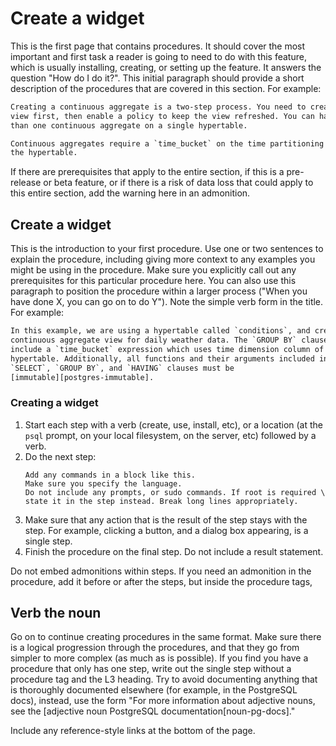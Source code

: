 # Create a widget
This is the first page that contains procedures. It should cover the most
important and first task a reader is going to need to do with this feature, which
is usually installing, creating, or setting up the feature. It answers the
question "How do I do it?". This initial paragraph should provide a short
description of the procedures that are covered in this section. For example:

```txt
Creating a continuous aggregate is a two-step process. You need to create the
view first, then enable a policy to keep the view refreshed. You can have more
than one continuous aggregate on a single hypertable.

Continuous aggregates require a `time_bucket` on the time partitioning column of
the hypertable.
```

<highlight type="note|important|warning">
If there are prerequisites that apply to the entire section, if this is a pre-release or beta feature, or if there is a risk of data loss that could apply to this entire section, add the warning here in an admonition.
</highlight>

## Create a widget
This is the introduction to your first procedure. Use one or two sentences to
explain the procedure, including giving more context to any examples you might be
using in the procedure. Make sure you explicitly call out any prerequisites for
this particular procedure here. You can also use this paragraph to position the
procedure within a larger process ("When you have done X, you can go on to do Y").
Note the simple verb form in the title. For example:

```txt
In this example, we are using a hypertable called `conditions`, and creating a
continuous aggregate view for daily weather data. The `GROUP BY` clause must
include a `time_bucket` expression which uses time dimension column of the
hypertable. Additionally, all functions and their arguments included in
`SELECT`, `GROUP BY`, and `HAVING` clauses must be
[immutable][postgres-immutable].
```

<procedure>

### Creating a widget
1.  Start each step with a verb (create, use, install, etc), or a location (at
    the `psql` prompt, on your local filesystem, on the server, etc) followed by
    a verb.
1. Do the next step:
   ```sql|bash|...
   Add any commands in a block like this.
   Make sure you specify the language.
   Do not include any prompts, or sudo commands. If root is required \
   state it in the step instead. Break long lines appropriately.
   ```
1. Make sure that any action that is the result of the step stays with the step.
   For example, clicking a button, and a dialog box appearing, is a single step.
1. Finish the procedure on the final step. Do not include a result statement.

<highlight type="note|important|warning">
Do not embed admonitions within steps. If you need an admonition in the procedure, add it before or after the steps, but inside the procedure tags,
</highlight>

</procedure>

## Verb the noun
Go on to continue creating procedures in the same format. Make sure there is a
logical progression through the procedures, and that they go from simpler to more
complex (as much as is possible). If you find you have a procedure that only has
one step, write out the single step without a procedure tag and the L3 heading.
Try to avoid documenting anything that is thoroughly documented elsewhere (for
example, in the PostgreSQL docs), instead, use the form "For more information
about adjective nouns, see the
[adjective noun PostgreSQL documentation[noun-pg-docs]."

Include any reference-style links at the bottom of the page.
